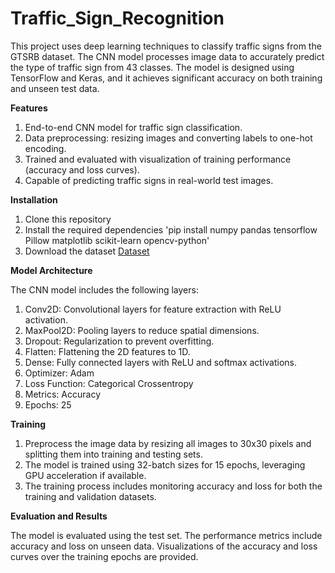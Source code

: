 # Traffic_Sign_Recognition

This project uses deep learning techniques to classify traffic signs from the GTSRB dataset. The CNN model processes image data to accurately predict the type of traffic sign from 43 classes. The model is designed using TensorFlow and Keras, and it achieves significant accuracy on both training and unseen test data.

**Features**

1. End-to-end CNN model for traffic sign classification.
2. Data preprocessing: resizing images and converting labels to one-hot encoding.
3. Trained and evaluated with visualization of training performance (accuracy and loss curves).
4. Capable of predicting traffic signs in real-world test images.

**Installation**

1. Clone this repository
2. Install the required dependencies
'pip install numpy pandas tensorflow Pillow matplotlib scikit-learn opencv-python'
3. Download the dataset [Dataset](https://drive.google.com/drive/folders/13rl-Oapwi4wFnoosr3gRtaNVE3vMm5f1?usp=share_link)

**Model Architecture**

The CNN model includes the following layers:

1. Conv2D: Convolutional layers for feature extraction with ReLU activation.
2. MaxPool2D: Pooling layers to reduce spatial dimensions.
3. Dropout: Regularization to prevent overfitting.
4. Flatten: Flattening the 2D features to 1D.
5. Dense: Fully connected layers with ReLU and softmax activations.
6. Optimizer: Adam
7. Loss Function: Categorical Crossentropy
8. Metrics: Accuracy
9. Epochs: 25

**Training**

1. Preprocess the image data by resizing all images to 30x30 pixels and splitting them into training and testing sets.
2. The model is trained using 32-batch sizes for 15 epochs, leveraging GPU acceleration if available.
3. The training process includes monitoring accuracy and loss for both the training and validation datasets.

**Evaluation and Results**

The model is evaluated using the test set. The performance metrics include accuracy and loss on unseen data. Visualizations of the accuracy and loss curves over the training epochs are provided.
